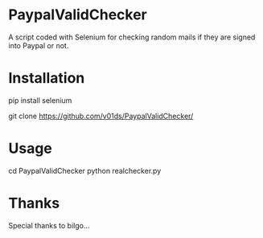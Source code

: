 # PaypalValidChecker
A script coded with Selenium for checking random mails if they are signed into Paypal or not.

# Installation
pip install selenium 

git clone https://github.com/v01ds/PaypalValidChecker/

# Usage
cd PaypalValidChecker
python realchecker.py

# Thanks 
Special thanks to bilgo...
